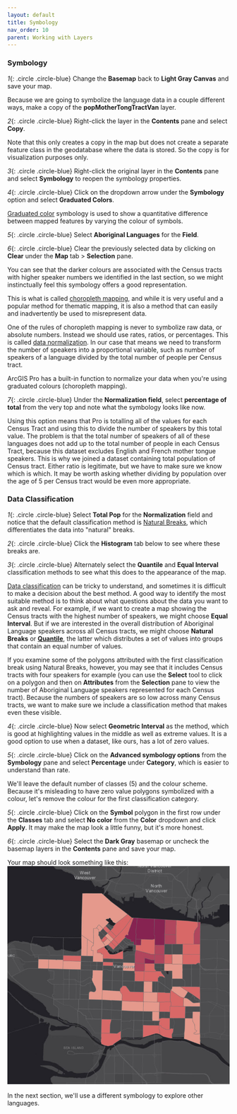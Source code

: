```yaml
---
layout: default
title: Symbology
nav_order: 10
parent: Working with Layers
---
```


### Symbology
*1*{: .circle .circle-blue} Change the **Basemap** back to **Light Gray Canvas** and save your map.

Because we are going to symbolize the language data in a couple different ways, make a copy of the **popMotherTongTractVan** layer.

*2*{: .circle .circle-blue} Right-click the layer in the **Contents** pane and select **Copy**.

Note that this only creates a copy in the map but does not create a separate feature class in the geodatabase where the data is stored. So the copy is for visualization purposes only.

*3*{: .circle .circle-blue} Right-click the original layer in the **Contents** pane and select **Symbology** to reopen the symbology properties.

*4*{: .circle .circle-blue} Click on the dropdown arrow under the **Symbology** option and select **Graduated Colors**.

[Graduated color](https://pro.arcgis.com/en/pro-app/help/mapping/layer-properties/graduated-colors.htm) symbology is used to show a quantitative difference between mapped features by varying the colour of symbols.

*5*{: .circle .circle-blue} Select **Aboriginal Languages** for the **Field**.

*6*{: .circle .circle-blue} Clear the previously selected data by clicking on **Clear** under the **Map** tab > **Selection** pane.

You can see that the darker colours are associated with the Census tracts with higher speaker numbers we identified in the last section, so we might instinctually feel this symbology offers a good representation.

This is what is called [choropleth mapping](http://wiki.gis.com/wiki/index.php/Choropleth_map), and while it is very useful and a popular method for thematic mapping, it is also a method that can easily and inadvertently be used to misrepresent data.

One of the rules of choropleth mapping is never to symbolize raw data, or absolute numbers. Instead we should use rates, ratios, or percentages. This is called [data normalization](https://web.mit.edu/11.188/www/labs/lab3/normalize_arcgis.pdf). In our case that means we need to transform the number of speakers into a proportional variable, such as number of speakers of a language divided by the total number of people per Census tract.

ArcGIS Pro has a built-in function to normalize your data when you're using graduated colours (choropleth mapping).

*7*{: .circle .circle-blue} Under the **Normalization field**, select **percentage of total** from the very top and note what the symbology looks like now.

Using this option means that Pro is totalling all of the values for each Census Tract and using this to divide the number of speakers by this total value. The problem is that the total number of speakers of all of these languages does not add up to the total number of people in each Census Tract, because this dataset excludes English and French mother tongue speakers. This is why we joined a dataset containing total population of Census tract. Either ratio is legitimate, but we have to make sure we know which is which. It may be worth asking whether dividing by population over the age of 5 per Census tract would be even more appropriate.

### Data Classification

*1*{: .circle .circle-blue} Select **Total Pop** for the **Normalization** field and notice that the default classification method is [Natural Breaks](http://wiki.gis.com/wiki/index.php/Jenks_Natural_Breaks_Classification), which differentiates the data into "natural" breaks.

*2*{: .circle .circle-blue} Click the **Histogram** tab below to see where these breaks are.

*3*{: .circle .circle-blue} Alternately select the **Quantile** and **Equal Interval** classification methods to see what this does to the appearance of the map.

[Data classification](https://pro.arcgis.com/en/pro-app/latest/help/mapping/layer-properties/data-classification-methods.htm) can be tricky to understand, and sometimes it is difficult to make a decision about the best method. A good way to identify the most suitable method is to think about what questions about the data you want to ask and reveal. For example, if we want to create a map showing the Census tracts with the highest number of speakers, we might choose **Equal Interval**. But if we are interested in the overall distribution of Aboriginal Language speakers across all Census tracts, we might choose **Natural Breaks** or [**Quantile**](http://wiki.gis.com/wiki/index.php/Quantile), the latter which distributes a set of values into groups that contain an equal number of values.

If you examine some of the polygons attributed with the first classification break using Natural Breaks, however, you may see that it includes Census tracts with four speakers for example (you can use the **Select** tool to click on a polygon and then on **Attributes** from the **Selection** pane to view the number of Aboriginal Language speakers represented for each Census tract). Because the numbers of speakers are so low across many Census tracts, we want to make sure we include a classification method that makes even these visible.

*4*{: .circle .circle-blue} Now select **Geometric Interval** as the method, which is good at highlighting values in the middle as well as extreme values. It is a good option to use when a dataset, like ours, has a lot of zero values.

*5*{: .circle .circle-blue} Click on the **Advanced symbology options** from the **Symbology** pane and select **Percentage** under **Category**, which is easier to understand than rate.

We'll leave the default number of classes (5) and the colour scheme. Because it's misleading to have zero value polygons symbolized with a colour, let's remove the colour for the first classification category.

*5*{: .circle .circle-blue} Click on the **Symbol** polygon in the first row under the **Classes** tab and select **No color** from the **Color** dropdown and click **Apply**. It may make the map look a little funny, but it's more honest.

*6*{: .circle .circle-blue} Select the **Dark Gray** basemap or uncheck the basemap layers in the **Contents** pane and save your map.

Your map should look something like this:
![chloropleth.jpg](../images/2021-03-07_15-57-42.jpg)

In the next section, we'll use a different symbology to explore other languages.
